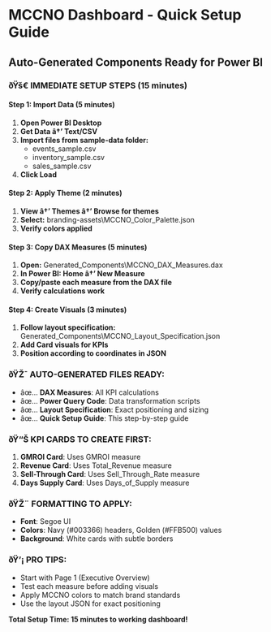 ﻿# MCCNO Dashboard - Quick Setup Guide
## Auto-Generated Components Ready for Power BI

### ðŸš€ IMMEDIATE SETUP STEPS (15 minutes)

#### Step 1: Import Data (5 minutes)
1. **Open Power BI Desktop**
2. **Get Data â†’ Text/CSV**
3. **Import files from sample-data folder:**
   - events_sample.csv
   - inventory_sample.csv  
   - sales_sample.csv
4. **Click Load**

#### Step 2: Apply Theme (2 minutes)
1. **View â†’ Themes â†’ Browse for themes**
2. **Select:** branding-assets\MCCNO_Color_Palette.json
3. **Verify colors applied**

#### Step 3: Copy DAX Measures (5 minutes)
1. **Open:** Generated_Components\MCCNO_DAX_Measures.dax
2. **In Power BI: Home â†’ New Measure**
3. **Copy/paste each measure from the DAX file**
4. **Verify calculations work**

#### Step 4: Create Visuals (3 minutes)
1. **Follow layout specification:** Generated_Components\MCCNO_Layout_Specification.json
2. **Add Card visuals for KPIs**
3. **Position according to coordinates in JSON**

### ðŸŽ¯ AUTO-GENERATED FILES READY:
- âœ… **DAX Measures**: All KPI calculations
- âœ… **Power Query Code**: Data transformation scripts
- âœ… **Layout Specification**: Exact positioning and sizing
- âœ… **Quick Setup Guide**: This step-by-step guide

### ðŸ“Š KPI CARDS TO CREATE FIRST:
1. **GMROI Card**: Uses GMROI measure
2. **Revenue Card**: Uses Total_Revenue measure
3. **Sell-Through Card**: Uses Sell_Through_Rate measure
4. **Days Supply Card**: Uses Days_of_Supply measure

### ðŸŽ¨ FORMATTING TO APPLY:
- **Font**: Segoe UI
- **Colors**: Navy (#003366) headers, Golden (#FFB500) values
- **Background**: White cards with subtle borders

### ðŸ’¡ PRO TIPS:
- Start with Page 1 (Executive Overview)
- Test each measure before adding visuals
- Apply MCCNO colors to match brand standards
- Use the layout JSON for exact positioning

**Total Setup Time: 15 minutes to working dashboard!**
